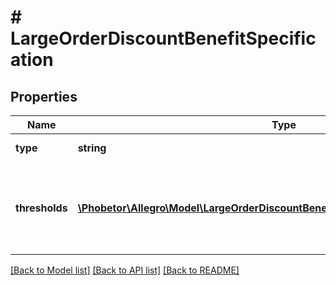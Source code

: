 # # LargeOrderDiscountBenefitSpecification

## Properties

Name | Type | Description | Notes
------------ | ------------- | ------------- | -------------
**type** | **string** |  | [default to 'LARGE_ORDER_DISCOUNT']
**thresholds** | [**\Phobetor\Allegro\Model\LargeOrderDiscountBenefitSpecificationAllOfThresholds[]**](LargeOrderDiscountBenefitSpecificationAllOfThresholds.md) | List of order discount thresholds. A threshold with a higher orderValue.lowerBound.amount than another one must also have a higher discount.percentage. |

[[Back to Model list]](../../README.md#models) [[Back to API list]](../../README.md#endpoints) [[Back to README]](../../README.md)
